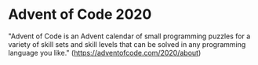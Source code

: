 # Advent of Code 2020

"Advent of Code is an Advent calendar of small programming puzzles for a variety of skill sets and skill levels that can be solved in any programming language you like." (https://adventofcode.com/2020/about)